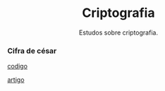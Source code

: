 <h1 align="center"> Criptografia </h1>

<p align="center">
  Estudos sobre criptografia.
</p>



### Cifra de césar 

[codigo]()

[artigo](https://wiki.imesec.ime.usp.br/books/ctf-starter-pack/page/cifra-de-c%C3%A9sar)
